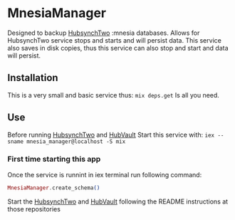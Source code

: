 # MnesiaManager
Designed to backup [HubsynchTwo](https://github.com/ErinHivelociy/hubsynch_two) :mnesia databases. 
Allows for  HubsynchTwo service stops and starts and will persist data.
This service also saves in disk copies, thus this service can also stop and start and data will persist.

## Installation
This is a very small and basic service thus:
`mix deps.get` 
Is all you need.

## Use
Before running [HubsynchTwo](https://github.com/ErinHivelociy/hubsynch_two) and [HubVault](https://github.com/ErinHivelociy/hub-vault)
Start this service with:
`iex --sname mnesia_manager@localhost -S mix`

### First time starting this app
Once the service is runnint in iex terminal run following command:
```elixir
MnesiaManager.create_schema()
```
Start the [HubsynchTwo](https://github.com/ErinHivelociy/hubsynch_two) and [HubVault](https://github.com/ErinHivelociy/hub-vault)
following the README instructions at those repositories 
